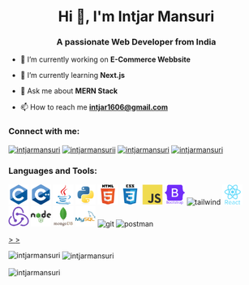<h1 align="center">Hi 👋, I'm Intjar Mansuri</h1>
<h3 align="center">A passionate Web Developer from India</h3>
<img align="right" width="400 src="https://cdn.dribbble.com/users/1162077/screenshots/3848914/programmer.gif">

- 🔭 I’m currently working on **E-Commerce Webbsite**

- 🌱 I’m currently learning **Next.js**

- 💬 Ask me about **MERN Stack**

- 📫 How to reach me **intjar1606@gmail.com**

<h3 align="left">Connect with me:</h3>
<p align="left">
<a href="https://linkedin.com/in/intjarmansuri" target="blank"><img align="center" src="https://raw.githubusercontent.com/rahuldkjain/github-profile-readme-generator/master/src/images/icons/Social/linked-in-alt.svg" alt="intjarmansuri" height="30" width="40" /></a>
<a href="https://instagram.com/intjarmansurii" target="blank"><img align="center" src="https://raw.githubusercontent.com/rahuldkjain/github-profile-readme-generator/master/src/images/icons/Social/instagram.svg" alt="intjarmansurii" height="30" width="40" /></a>
<a href="https://www.leetcode.com/intjarmansuri" target="blank"><img align="center" src="https://raw.githubusercontent.com/rahuldkjain/github-profile-readme-generator/master/src/images/icons/Social/leet-code.svg" alt="intjarmansuri" height="30" width="40" /></a>
<a href="https://auth.geeksforgeeks.org/user/intjarmansuri" target="blank"><img align="center" src="https://raw.githubusercontent.com/rahuldkjain/github-profile-readme-generator/master/src/images/icons/Social/geeks-for-geeks.svg" alt="intjarmansuri" height="30" width="40" /></a>
</p>

<h3 align="left">Languages and Tools:</h3>
<p align="left">
  <img src="https://raw.githubusercontent.com/devicons/devicon/master/icons/c/c-original.svg" alt="c" width="40" height="40"/>
  <img src="https://raw.githubusercontent.com/devicons/devicon/master/icons/cplusplus/cplusplus-original.svg" alt="cplusplus" width="40" height="40"/>
  <img src="https://raw.githubusercontent.com/devicons/devicon/master/icons/java/java-original.svg" alt="java" width="40" height="40"/>
  <img src="https://raw.githubusercontent.com/devicons/devicon/master/icons/python/python-original.svg" alt="python" width="40" height="40"/>
  <img src="https://raw.githubusercontent.com/devicons/devicon/master/icons/html5/html5-original-wordmark.svg" alt="html5" width="40" height="40"/>
   <img src="https://raw.githubusercontent.com/devicons/devicon/master/icons/css3/css3-original-wordmark.svg" alt="css3" width="40" height="40"/>
   <img src="https://raw.githubusercontent.com/devicons/devicon/master/icons/javascript/javascript-original.svg" alt="javascript" width="40" height="40"/>
   <img src="https://raw.githubusercontent.com/devicons/devicon/master/icons/bootstrap/bootstrap-plain-wordmark.svg" alt="bootstrap" width="40" height="40"/>
   <img src="https://www.vectorlogo.zone/logos/tailwindcss/tailwindcss-icon.svg" alt="tailwind" width="40" height="40"/>
   <img src="https://raw.githubusercontent.com/devicons/devicon/master/icons/react/react-original-wordmark.svg" alt="react" width="40" height="40"/>
   <img src="https://raw.githubusercontent.com/devicons/devicon/master/icons/redux/redux-original.svg" alt="redux" width="40" height="40"/>
   <img src="https://raw.githubusercontent.com/devicons/devicon/master/icons/nodejs/nodejs-original-wordmark.svg" alt="nodejs" width="40" height="40"/
   <img src="https://raw.githubusercontent.com/devicons/devicon/master/icons/express/express-original-wordmark.svg" alt="express" width="40" height="40"/>
   <img src="https://raw.githubusercontent.com/devicons/devicon/master/icons/mongodb/mongodb-original-wordmark.svg" alt="mongodb" width="40" height="40"/>
  <img src="https://raw.githubusercontent.com/devicons/devicon/master/icons/mysql/mysql-original-wordmark.svg" alt="mysql" width="40" height="40"/>
    <img src="https://www.vectorlogo.zone/logos/git-scm/git-scm-icon.svg" alt="git" width="40" height="40"/>
    <img src="https://www.vectorlogo.zone/logos/getpostman/getpostman-icon.svg" alt="postman" width="40" height="40"/>
   
  
   

  
   </a> <a href="https://www.cprogramming.com/" target="_blank" rel="noreferrer">  </a> <a href="https://www.w3schools.com/cpp/" target="_blank" rel="noreferrer">  </a> <a href="https://expressjs.com" target="_blank" rel="noreferrer">  </a> <a href="https://git-scm.com/" target="_blank" rel="noreferrer"> </a> <a href="https://www.w3.org/html/" target="_blank" rel="noreferrer">  </a> <a href="https://www.java.com" target="_blank" rel="noreferrer">> </a> <a href="https://developer.mozilla.org/en-US/docs/Web/JavaScript" target="_blank" rel="noreferrer">  </a> <a href="https://www.mongodb.com/" target="_blank" rel="noreferrer"> </a> <a href="https://www.mysql.com/" target="_blank" rel="noreferrer">  </a> <a href="https://nodejs.org" target="_blank" rel="noreferrer"> > </a> <a href="https://postman.com" target="_blank" rel="noreferrer">  </a> <a href="https://www.python.org" target="_blank" rel="noreferrer"> </a> <a href="https://reactjs.org/" target="_blank" rel="noreferrer">  </a> <a href="https://redux.js.org" target="_blank" rel="noreferrer">  </a> <a href="https://tailwindcss.com/" target="_blank" rel="noreferrer">  </a> </p>

<p><img align="left" src="https://github-readme-stats.vercel.app/api/top-langs?username=intjarmansuri&show_icons=true&locale=en&layout=compact" alt="intjarmansuri" /></p>

<p>&nbsp;<img align="center" src="https://github-readme-stats.vercel.app/api?username=intjarmansuri&show_icons=true&locale=en" alt="intjarmansuri" /></p>

<p><img align="center" src="https://github-readme-streak-stats.herokuapp.com/?user=intjarmansuri&" alt="intjarmansuri" /></p>
